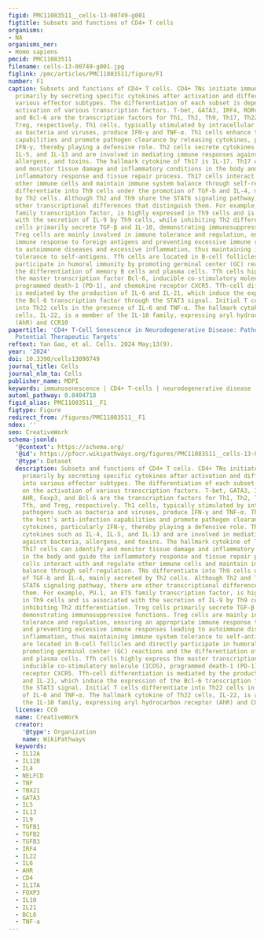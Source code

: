 ```yaml
---
figid: PMC11083511__cells-13-00749-g001
figtitle: Subsets and functions of CD4+ T cells
organisms:
- NA
organisms_ner:
- Homo sapiens
pmcid: PMC11083511
filename: cells-13-00749-g001.jpg
figlink: /pmc/articles/PMC11083511/figure/F1
number: F1
caption: Subsets and functions of CD4+ T cells. CD4+ TNs initiate immune responses
  primarily by secreting specific cytokines after activation and differentiation into
  various effector subtypes. The differentiation of each subset is dependent on the
  activation of various transcription factors. T-bet, GATA3, IRF4, RORγt, AHR, Foxp3,
  and Bcl-6 are the transcription factors for Th1, Th2, Th9, Th17, Th22, Tfh, and
  Treg, respectively. Th1 cells, typically stimulated by intracellular pathogens such
  as bacteria and viruses, produce IFN-γ and TNF-α. Th1 cells enhance the host’s anti-infection
  capabilities and promote pathogen clearance by releasing cytokines, particularly
  IFN-γ, thereby playing a defensive role. Th2 cells secrete cytokines such as IL-4,
  IL-5, and IL-13 and are involved in mediating immune responses against bacteria,
  allergens, and toxins. The hallmark cytokine of Th17 is IL-17. Th17 cells can identify
  and monitor tissue damage and inflammatory conditions in the body and guide the
  inflammatory response and tissue repair process. Th17 cells interact with and regulate
  other immune cells and maintain immune system balance through self-regulation. TNs
  differentiate into Th9 cells under the promotion of TGF-b and IL-4, mainly secreted
  by Th2 cells. Although Th2 and Th9 share the STAT6 signaling pathway, there are
  other transcriptional differences that distinguish them. For example, PU.1, an ETS
  family transcription factor, is highly expressed in Th9 cells and is associated
  with the secretion of IL-9 by Th9 cells, while inhibiting Th2 differentiation. Treg
  cells primarily secrete TGF-β and IL-10, demonstrating immunosuppressive functions.
  Treg cells are mainly involved in immune tolerance and regulation, ensuring an appropriate
  immune response to foreign antigens and preventing excessive immune responses leading
  to autoimmune diseases and excessive inflammation, thus maintaining immune system
  tolerance to self-antigens. Tfh cells are located in B-cell follicles and directly
  participate in humoral immunity by promoting germinal center (GC) reactions and
  the differentiation of memory B cells and plasma cells. Tfh cells highly express
  the master transcription factor Bcl-6, inducible co-stimulatory molecule (ICOS),
  programmed death-1 (PD-1), and chemokine receptor CXCR5. Tfh-cell differentiation
  is mediated by the production of IL-6 and IL-21, which induce the expression of
  the Bcl-6 transcription factor through the STAT3 signal. Initial T cells differentiate
  into Th22 cells in the presence of IL-6 and TNF-α. The hallmark cytokine of Th22
  cells, IL-22, is a member of the IL-10 family, expressing aryl hydrocarbon receptor
  (AhR) and CCR10
papertitle: 'CD4+ T-Cell Senescence in Neurodegenerative Disease: Pathogenesis and
  Potential Therapeutic Targets'
reftext: Yan Gao, et al. Cells. 2024 May;13(9).
year: '2024'
doi: 10.3390/cells13090749
journal_title: Cells
journal_nlm_ta: Cells
publisher_name: MDPI
keywords: immunosenescence | CD4+ T-cells | neurodegenerative disease | therapy
automl_pathway: 0.8404718
figid_alias: PMC11083511__F1
figtype: Figure
redirect_from: /figures/PMC11083511__F1
ndex: ''
seo: CreativeWork
schema-jsonld:
  '@context': https://schema.org/
  '@id': https://pfocr.wikipathways.org/figures/PMC11083511__cells-13-00749-g001.html
  '@type': Dataset
  description: Subsets and functions of CD4+ T cells. CD4+ TNs initiate immune responses
    primarily by secreting specific cytokines after activation and differentiation
    into various effector subtypes. The differentiation of each subset is dependent
    on the activation of various transcription factors. T-bet, GATA3, IRF4, RORγt,
    AHR, Foxp3, and Bcl-6 are the transcription factors for Th1, Th2, Th9, Th17, Th22,
    Tfh, and Treg, respectively. Th1 cells, typically stimulated by intracellular
    pathogens such as bacteria and viruses, produce IFN-γ and TNF-α. Th1 cells enhance
    the host’s anti-infection capabilities and promote pathogen clearance by releasing
    cytokines, particularly IFN-γ, thereby playing a defensive role. Th2 cells secrete
    cytokines such as IL-4, IL-5, and IL-13 and are involved in mediating immune responses
    against bacteria, allergens, and toxins. The hallmark cytokine of Th17 is IL-17.
    Th17 cells can identify and monitor tissue damage and inflammatory conditions
    in the body and guide the inflammatory response and tissue repair process. Th17
    cells interact with and regulate other immune cells and maintain immune system
    balance through self-regulation. TNs differentiate into Th9 cells under the promotion
    of TGF-b and IL-4, mainly secreted by Th2 cells. Although Th2 and Th9 share the
    STAT6 signaling pathway, there are other transcriptional differences that distinguish
    them. For example, PU.1, an ETS family transcription factor, is highly expressed
    in Th9 cells and is associated with the secretion of IL-9 by Th9 cells, while
    inhibiting Th2 differentiation. Treg cells primarily secrete TGF-β and IL-10,
    demonstrating immunosuppressive functions. Treg cells are mainly involved in immune
    tolerance and regulation, ensuring an appropriate immune response to foreign antigens
    and preventing excessive immune responses leading to autoimmune diseases and excessive
    inflammation, thus maintaining immune system tolerance to self-antigens. Tfh cells
    are located in B-cell follicles and directly participate in humoral immunity by
    promoting germinal center (GC) reactions and the differentiation of memory B cells
    and plasma cells. Tfh cells highly express the master transcription factor Bcl-6,
    inducible co-stimulatory molecule (ICOS), programmed death-1 (PD-1), and chemokine
    receptor CXCR5. Tfh-cell differentiation is mediated by the production of IL-6
    and IL-21, which induce the expression of the Bcl-6 transcription factor through
    the STAT3 signal. Initial T cells differentiate into Th22 cells in the presence
    of IL-6 and TNF-α. The hallmark cytokine of Th22 cells, IL-22, is a member of
    the IL-10 family, expressing aryl hydrocarbon receptor (AhR) and CCR10
  license: CC0
  name: CreativeWork
  creator:
    '@type': Organization
    name: WikiPathways
  keywords:
  - IL12A
  - IL12B
  - IL4
  - NELFCD
  - TNF
  - TBX21
  - GATA3
  - IL5
  - IL13
  - IL9
  - TGFB1
  - TGFB2
  - TGFB3
  - IRF4
  - IL22
  - IL6
  - AHR
  - CD4
  - IL17A
  - FOXP3
  - IL10
  - IL21
  - BCL6
  - TNF-a
---
```

